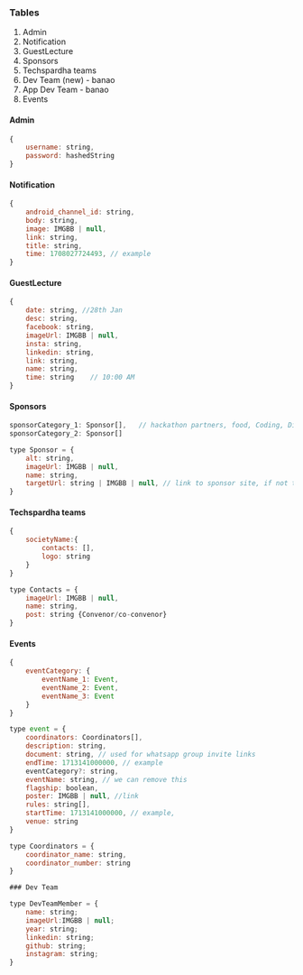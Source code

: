 ### Tables
1. Admin
2. Notification
3. GuestLecture
4. Sponsors
5. Techspardha teams
6. Dev Team (new) - banao
7. App Dev Team - banao
8. Events

#### Admin

```js
{
    username: string,
    password: hashedString
}
```

#### Notification

```js
{
    android_channel_id: string,
    body: string,
    image: IMGBB | null,
    link: string,
    title: string,
    time: 1708027724493, // example
}
```

#### GuestLecture

```js
{
    date: string, //28th Jan
    desc: string,
    facebook: string,
    imageUrl: IMGBB | null,
    insta: string,
    linkedin: string,
    link: string,
    name: string,
    time: string    // 10:00 AM
}
```

#### Sponsors

```js
sponsorCategory_1: Sponsor[],   // hackathon partners, food, Coding, Digital,Fashion, Internship and learning
sponsorCategory_2: Sponsor[]
```

```js
type Sponsor = {
    alt: string,
    imageUrl: IMGBB | null,
    name: string,
    targetUrl: string | IMGBB | null, // link to sponsor site, if not then image link
}
```

#### Techspardha teams

```js
{
    societyName:{
        contacts: [],
        logo: string
    }
}

type Contacts = {
    imageUrl: IMGBB | null,
    name: string,
    post: string {Convenor/co-convenor}
}
```

#### Events

```js
{
    eventCategory: {
        eventName_1: Event,
        eventName_2: Event,
        eventName_3: Event
    }
}

type event = {
    coordinators: Coordinators[],
    description: string,
    document: string, // used for whatsapp group invite links
    endTime: 1713141000000, // example
    eventCategory?: string,
    eventName: string, // we can remove this
    flagship: boolean,
    poster: IMGBB | null, //link
    rules: string[],
    startTime: 1713141000000, // example,
    venue: string
}

type Coordinators = {
    coordinator_name: string,
    coordinator_number: string
}

### Dev Team

type DevTeamMember = {
    name: string;
    imageUrl:IMGBB | null;
    year: string;
    linkedin: string;
    github: string;
    instagram: string;
}
```
